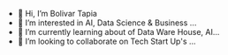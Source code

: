 - 👋 Hi, I’m Bolivar Tapia
- 👀 I’m interested in AI, Data Science & Business ...
- 🌱 I’m currently learning about of Data Ware House, AI...
- 💞️ I’m looking to collaborate on Tech Start Up's ...



